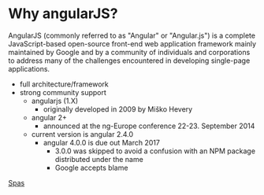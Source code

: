 # Why angularJS?

AngularJS (commonly referred to as "Angular" or "Angular.js") is a complete JavaScript-based open-source front-end web application framework mainly maintained by Google and by a community of individuals and corporations to address many of the challenges encountered in developing single-page applications. 

* full architecture/framework
* strong community support
  * angularjs (1.X)
    * originally developed in 2009 by Miško Hevery
  * angular 2+
    * announced at the ng-Europe conference 22-23. September 2014
  * current version is angular 2.4.0
    * angular 4.0.0 is due out March 2017
		* 3.0.0 was skipped to avoid a confusion with an NPM package distributed under the name
		* Google accepts blame 


[Spas](3.0_spas.md)
